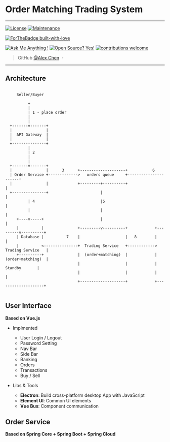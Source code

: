 # Order Matching Trading System
---
[![License](https://img.shields.io/badge/License-Apache%202.0-blue.svg)](https://opensource.org/licenses/Apache-2.0)
[![Maintenance](https://img.shields.io/badge/Maintained%3F-yes-green.svg)](https://GitHub.com/Naereen/StrapDown.js/graphs/commit-activity)

[![ForTheBadge built-with-love](http://ForTheBadge.com/images/badges/built-with-love.svg)](https://GitHub.com/Naereen/)


[![Ask Me Anything !](https://img.shields.io/badge/Ask%20me-anything-1abc9c.svg)](https://GitHub.com/Naereen/ama)
[![Open Source? Yes!](https://badgen.net/badge/Open%20Source%20%3F/Yes%21/blue?icon=github)](https://github.com/Naereen/badges/)
[![contributions welcome](https://img.shields.io/badge/contributions-welcome-brightgreen.svg?style=flat)](https://github.com/dwyl/esta/issues)


> GitHub [@Alex Chen](https://github.com/chen-star) &nbsp;&middot;&nbsp;

---

## Architecture


~~~

     Seller/Buyer

          +
          |
          | 1 - place order
          |
          |
  +-------v-------+
  |               |  
  |  API Gateway  |
  |               |             
  +---------------+
          |
          | 2
          |
          |
  +-------v-------+
  |               |      3      +--------------------+           6
  | Order Service +------------->   orders queue     +----------------------+
  |               |             +---------+----------+                      |
  +---------------+                       |                                 |
          | 4                             |5                                |
          |                               |                                 |
     +----v-----+                         |                                 |
     |          |               +---------v----------+            +---------v----------+
     | Database |          7    |                    |   8        |                    |
     |          <---------------+  Trading Service   +------------>  Trading Service   |
     +----------+               |  (order+matching)  |            |  (order+matching)  |
                                |                    |            |      Standby       |
                                |                    |            |                    |
                                +--------------------+            +--------------------+
                                
~~~                                



## User Interface

**Based on Vue.js**

* Implmented
	
	- User Login / Logout
	- Password Setting
	- Nav Bar
	- Side Bar
	- Banking 
	- Orders
	- Transactions
	- Buy / Sell

* Libs & Tools

	- **Electron**: Build cross-platform desktop App with JavaScript
	- **Element UI**: Common UI elements
	- **Vue Bus**: Component communication


## Order Service

**Based on Spring Core + Spring Boot + Spring Cloud**

